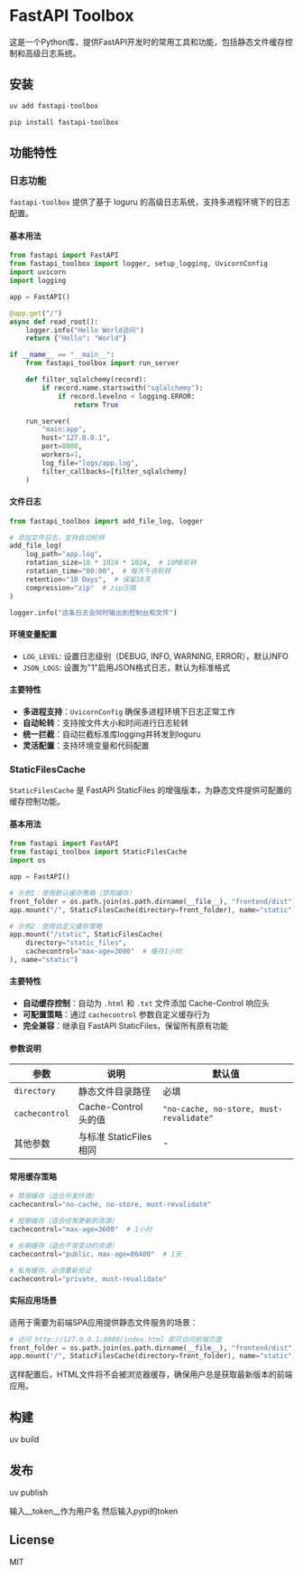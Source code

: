 # FastAPI Toolbox

这是一个Python库，提供FastAPI开发时的常用工具和功能，包括静态文件缓存控制和高级日志系统。

## 安装

```bash
uv add fastapi-toolbox
```

```bash
pip install fastapi-toolbox
```

## 功能特性

### 日志功能

`fastapi-toolbox` 提供了基于 loguru 的高级日志系统，支持多进程环境下的日志配置。

#### 基本用法

```python
from fastapi import FastAPI
from fastapi_toolbox import logger, setup_logging, UvicornConfig
import uvicorn
import logging

app = FastAPI()

@app.get("/")
async def read_root():
    logger.info("Hello World访问")
    return {"Hello": "World"}

if __name__ == "__main__":
    from fastapi_toolbox import run_server

    def filter_sqlalchemy(record):
        if record.name.startswith("sqlalchemy"):
            if record.levelno < logging.ERROR:
                return True

    run_server(
        "main:app",
        host="127.0.0.1",
        port=8000,
        workers=1,
        log_file="logs/app.log",
        filter_callbacks=[filter_sqlalchemy]
    )
```

#### 文件日志

```python
from fastapi_toolbox import add_file_log, logger

# 添加文件日志，支持自动轮转
add_file_log(
    log_path="app.log",
    rotation_size=10 * 1024 * 1024,  # 10MB轮转
    rotation_time="00:00",  # 每天午夜轮转
    retention="10 Days",  # 保留10天
    compression="zip"  # zip压缩
)

logger.info("这条日志会同时输出到控制台和文件")
```

#### 环境变量配置

- `LOG_LEVEL`: 设置日志级别（DEBUG, INFO, WARNING, ERROR），默认INFO
- `JSON_LOGS`: 设置为"1"启用JSON格式日志，默认为标准格式

#### 主要特性

- **多进程支持**：`UvicornConfig` 确保多进程环境下日志正常工作
- **自动轮转**：支持按文件大小和时间进行日志轮转
- **统一拦截**：自动拦截标准库logging并转发到loguru
- **灵活配置**：支持环境变量和代码配置

### StaticFilesCache

`StaticFilesCache` 是 FastAPI StaticFiles 的增强版本，为静态文件提供可配置的缓存控制功能。

#### 基本用法

```python
from fastapi import FastAPI
from fastapi_toolbox import StaticFilesCache
import os

app = FastAPI()

# 示例1：使用默认缓存策略（禁用缓存）
front_folder = os.path.join(os.path.dirname(__file__), "frontend/dist")
app.mount("/", StaticFilesCache(directory=front_folder), name="static")

# 示例2：使用自定义缓存策略
app.mount("/static", StaticFilesCache(
    directory="static_files",
    cachecontrol="max-age=3600"  # 缓存1小时
), name="static")
```

#### 主要特性

- **自动缓存控制**：自动为 `.html` 和 `.txt` 文件添加 Cache-Control 响应头
- **可配置策略**：通过 `cachecontrol` 参数自定义缓存行为
- **完全兼容**：继承自 FastAPI StaticFiles，保留所有原有功能

#### 参数说明

| 参数 | 说明 | 默认值 |
|------|------|--------|
| `directory` | 静态文件目录路径 | 必填 |
| `cachecontrol` | Cache-Control 头的值 | `"no-cache, no-store, must-revalidate"` |
| 其他参数 | 与标准 StaticFiles 相同 | - |

#### 常用缓存策略

```python
# 禁用缓存（适合开发环境）
cachecontrol="no-cache, no-store, must-revalidate"

# 短期缓存（适合经常更新的资源）
cachecontrol="max-age=3600"  # 1小时

# 长期缓存（适合不常变动的资源）
cachecontrol="public, max-age=86400"  # 1天

# 私有缓存，必须重新验证
cachecontrol="private, must-revalidate"
```

#### 实际应用场景

适用于需要为前端SPA应用提供静态文件服务的场景：

```python
# 访问 http://127.0.0.1:8000/index.html 即可访问前端页面
front_folder = os.path.join(os.path.dirname(__file__), "frontend/dist")
app.mount("/", StaticFilesCache(directory=front_folder), name="static")
```

这样配置后，HTML文件将不会被浏览器缓存，确保用户总是获取最新版本的前端应用。

## 构建

uv build

## 发布

uv publish

输入__token__作为用户名 然后输入pypi的token

## License

MIT
